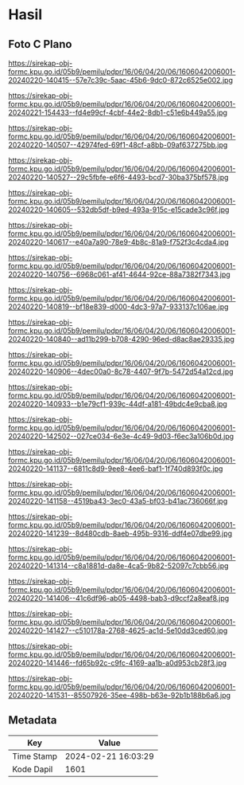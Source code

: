 # Hasil

## Foto C Plano

https://sirekap-obj-formc.kpu.go.id/05b9/pemilu/pdpr/16/06/04/20/06/1606042006001-20240220-140415--57e7c39c-5aac-45b6-9dc0-872c6525e002.jpg

https://sirekap-obj-formc.kpu.go.id/05b9/pemilu/pdpr/16/06/04/20/06/1606042006001-20240221-154433--fd4e99cf-4cbf-44e2-8db1-c51e6b449a55.jpg

https://sirekap-obj-formc.kpu.go.id/05b9/pemilu/pdpr/16/06/04/20/06/1606042006001-20240220-140507--42974fed-69f1-48cf-a8bb-09af637275bb.jpg

https://sirekap-obj-formc.kpu.go.id/05b9/pemilu/pdpr/16/06/04/20/06/1606042006001-20240220-140527--29c5fbfe-e6f6-4493-bcd7-30ba375bf578.jpg

https://sirekap-obj-formc.kpu.go.id/05b9/pemilu/pdpr/16/06/04/20/06/1606042006001-20240220-140605--532db5df-b9ed-493a-915c-e15cade3c96f.jpg

https://sirekap-obj-formc.kpu.go.id/05b9/pemilu/pdpr/16/06/04/20/06/1606042006001-20240220-140617--e40a7a90-78e9-4b8c-81a9-f752f3c4cda4.jpg

https://sirekap-obj-formc.kpu.go.id/05b9/pemilu/pdpr/16/06/04/20/06/1606042006001-20240220-140756--6968c061-af41-4644-92ce-88a7382f7343.jpg

https://sirekap-obj-formc.kpu.go.id/05b9/pemilu/pdpr/16/06/04/20/06/1606042006001-20240220-140819--bf18e839-d000-4dc3-97a7-933137c106ae.jpg

https://sirekap-obj-formc.kpu.go.id/05b9/pemilu/pdpr/16/06/04/20/06/1606042006001-20240220-140840--ad11b299-b708-4290-96ed-d8ac8ae29335.jpg

https://sirekap-obj-formc.kpu.go.id/05b9/pemilu/pdpr/16/06/04/20/06/1606042006001-20240220-140906--4dec00a0-8c78-4407-9f7b-5472d54a12cd.jpg

https://sirekap-obj-formc.kpu.go.id/05b9/pemilu/pdpr/16/06/04/20/06/1606042006001-20240220-140933--b1e79cf1-939c-44df-a181-49bdc4e9cba8.jpg

https://sirekap-obj-formc.kpu.go.id/05b9/pemilu/pdpr/16/06/04/20/06/1606042006001-20240220-142502--027ce034-6e3e-4c49-9d03-f6ec3a106b0d.jpg

https://sirekap-obj-formc.kpu.go.id/05b9/pemilu/pdpr/16/06/04/20/06/1606042006001-20240220-141137--6811c8d9-9ee8-4ee6-baf1-1f740d893f0c.jpg

https://sirekap-obj-formc.kpu.go.id/05b9/pemilu/pdpr/16/06/04/20/06/1606042006001-20240220-141158--4519ba43-3ec0-43a5-bf03-b41ac736066f.jpg

https://sirekap-obj-formc.kpu.go.id/05b9/pemilu/pdpr/16/06/04/20/06/1606042006001-20240220-141239--8d480cdb-8aeb-495b-9316-ddf4e07dbe99.jpg

https://sirekap-obj-formc.kpu.go.id/05b9/pemilu/pdpr/16/06/04/20/06/1606042006001-20240220-141314--c8a1881d-da8e-4ca5-9b82-52097c7cbb56.jpg

https://sirekap-obj-formc.kpu.go.id/05b9/pemilu/pdpr/16/06/04/20/06/1606042006001-20240220-141406--41c6df96-ab05-4498-bab3-d9ccf2a8eaf8.jpg

https://sirekap-obj-formc.kpu.go.id/05b9/pemilu/pdpr/16/06/04/20/06/1606042006001-20240220-141427--c510178a-2768-4625-ac1d-5e10dd3ced60.jpg

https://sirekap-obj-formc.kpu.go.id/05b9/pemilu/pdpr/16/06/04/20/06/1606042006001-20240220-141446--fd65b92c-c9fc-4169-aa1b-a0d953cb28f3.jpg

https://sirekap-obj-formc.kpu.go.id/05b9/pemilu/pdpr/16/06/04/20/06/1606042006001-20240220-141531--85507926-35ee-498b-b63e-92b1b188b6a6.jpg


## Metadata

| Key        | Value               |
| ---------- | ------------------- |
| Time Stamp | 2024-02-21 16:03:29 |
| Kode Dapil | 1601                |



